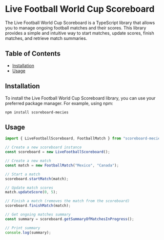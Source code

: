 # Live Football World Cup Scoreboard

The Live Football World Cup Scoreboard is a TypeScript library that allows you to manage ongoing football matches and their scores. This library provides a simple and intuitive way to start matches, update scores, finish matches, and retrieve match summaries.

## Table of Contents

- [Installation](#installation)
- [Usage](#usage)

## Installation

To install the Live Football World Cup Scoreboard library, you can use your preferred package manager. For example, using npm:

`npm install scoreboard-mecies`

## Usage

```typescript
import { LiveFootballScoreboard, FootballMatch } from "scoreboard-mecies";

// Create a new scoreboard instance
const scoreboard = new LiveFootballScoreboard();

// Create a new match
const match = new FootballMatch("Mexico", "Canada");

// Start a match
scoreboard.startMatch(match);

// Update match scores
match.updateScore(0, 5);

// Finish a match (removes the match from the scoreboard)
scoreboard.finishMatch(match);

// Get ongoing matches summary
const summary = scoreboard.getSummaryOfMatchesInProgress();

// Print summary
console.log(summary);
```
